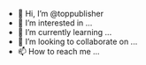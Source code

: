 - 👋 Hi, I’m @toppublisher
- 👀 I’m interested in ...
- 🌱 I’m currently learning ...
- 💞️ I’m looking to collaborate on ...
- 📫 How to reach me ...

<!---
toppublisher/toppublisher is a ✨ special ✨ repository because its `README.md` (this file) appears on your GitHub profile.
You can click the Preview link to take a look at your changes.
--->
